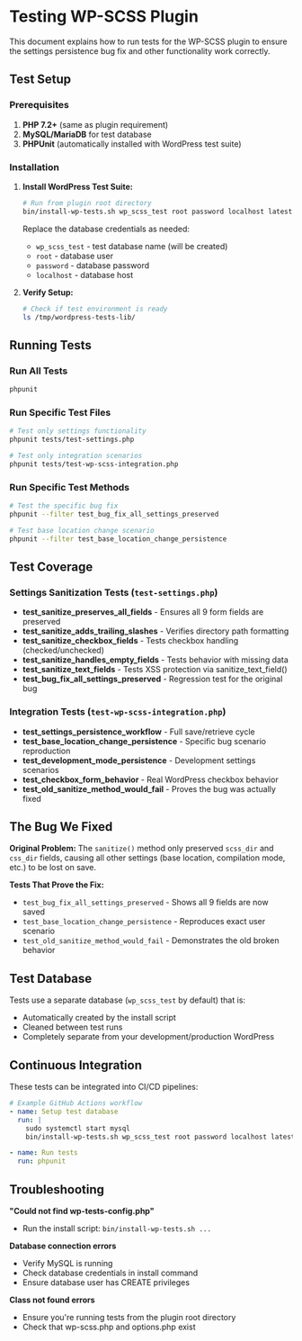 # Testing WP-SCSS Plugin

This document explains how to run tests for the WP-SCSS plugin to ensure the settings persistence bug fix and other functionality work correctly.

## Test Setup

### Prerequisites

1. **PHP 7.2+** (same as plugin requirement)
2. **MySQL/MariaDB** for test database
3. **PHPUnit** (automatically installed with WordPress test suite)

### Installation

1. **Install WordPress Test Suite:**
   ```bash
   # Run from plugin root directory
   bin/install-wp-tests.sh wp_scss_test root password localhost latest
   ```
   
   Replace the database credentials as needed:
   - `wp_scss_test` - test database name (will be created)
   - `root` - database user
   - `password` - database password  
   - `localhost` - database host

2. **Verify Setup:**
   ```bash
   # Check if test environment is ready
   ls /tmp/wordpress-tests-lib/
   ```

## Running Tests

### Run All Tests
```bash
phpunit
```

### Run Specific Test Files
```bash
# Test only settings functionality
phpunit tests/test-settings.php

# Test only integration scenarios
phpunit tests/test-wp-scss-integration.php
```

### Run Specific Test Methods
```bash
# Test the specific bug fix
phpunit --filter test_bug_fix_all_settings_preserved

# Test base location change scenario
phpunit --filter test_base_location_change_persistence
```

## Test Coverage

### Settings Sanitization Tests (`test-settings.php`)

- **test_sanitize_preserves_all_fields** - Ensures all 9 form fields are preserved
- **test_sanitize_adds_trailing_slashes** - Verifies directory path formatting
- **test_sanitize_checkbox_fields** - Tests checkbox handling (checked/unchecked)
- **test_sanitize_handles_empty_fields** - Tests behavior with missing data
- **test_sanitize_text_fields** - Tests XSS protection via sanitize_text_field()
- **test_bug_fix_all_settings_preserved** - Regression test for the original bug

### Integration Tests (`test-wp-scss-integration.php`)

- **test_settings_persistence_workflow** - Full save/retrieve cycle
- **test_base_location_change_persistence** - Specific bug scenario reproduction
- **test_development_mode_persistence** - Development settings scenarios
- **test_checkbox_form_behavior** - Real WordPress checkbox behavior
- **test_old_sanitize_method_would_fail** - Proves the bug was actually fixed

## The Bug We Fixed

**Original Problem:** The `sanitize()` method only preserved `scss_dir` and `css_dir` fields, causing all other settings (base location, compilation mode, etc.) to be lost on save.

**Tests That Prove the Fix:**
- `test_bug_fix_all_settings_preserved` - Shows all 9 fields are now saved
- `test_base_location_change_persistence` - Reproduces exact user scenario
- `test_old_sanitize_method_would_fail` - Demonstrates the old broken behavior

## Test Database

Tests use a separate database (`wp_scss_test` by default) that is:
- Automatically created by the install script
- Cleaned between test runs
- Completely separate from your development/production WordPress

## Continuous Integration

These tests can be integrated into CI/CD pipelines:

```yaml
# Example GitHub Actions workflow
- name: Setup test database
  run: |
    sudo systemctl start mysql
    bin/install-wp-tests.sh wp_scss_test root password localhost latest

- name: Run tests
  run: phpunit
```

## Troubleshooting

**"Could not find wp-tests-config.php"**
- Run the install script: `bin/install-wp-tests.sh ...`

**Database connection errors**
- Verify MySQL is running
- Check database credentials in install command
- Ensure database user has CREATE privileges

**Class not found errors**
- Ensure you're running tests from the plugin root directory
- Check that wp-scss.php and options.php exist